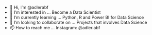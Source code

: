- 👋 Hi, I’m @adlerabf
- 👀 I’m interested in ... Become a Data Scientist
- 🌱 I’m currently learning ... Python, R and Power BI for Data Science
- 💞️ I’m looking to collaborate on ... Projects that involves Data Science
- 📫 How to reach me ...  Instagram: @adler.abf

<!---
adlerabf/adlerabf is a ✨ special ✨ repository because its `README.md` (this file) appears on your GitHub profile.
You can click the Preview link to take a look at your changes.
--->
